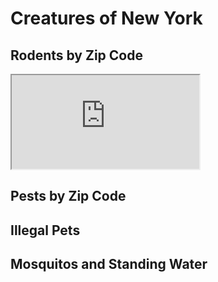 # Creatures of New York

## Rodents by Zip Code

<div>
<iframe src="https://public.tableau.com/views/RodentsinNY/Zipsandcounts?:embed=y&:display_count=yes&:origin=viz_share_link" >
  </iframe>
</div>

## Pests by Zip Code

## Illegal Pets

## Mosquitos and Standing Water

